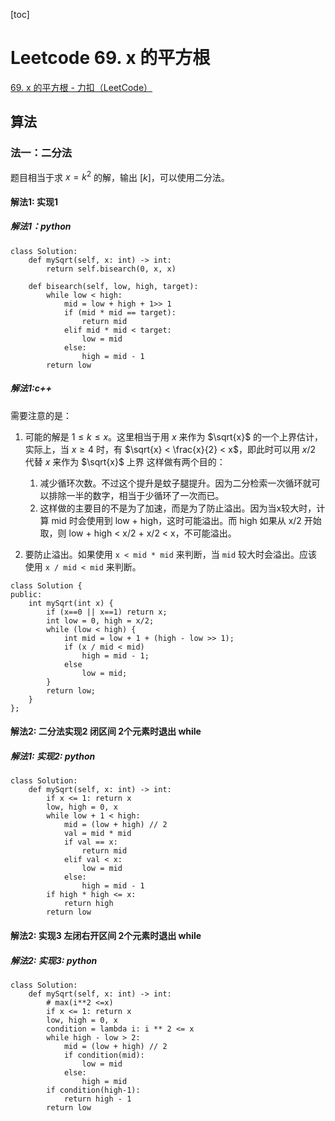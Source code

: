 [toc]

# Leetcode 69. x 的平方根

[69. x 的平方根 - 力扣（LeetCode）](https://leetcode-cn.com/problems/sqrtx/submissions/)

## 算法 

### 法一：二分法

题目相当于求 $x = k^2$ 的解，输出 $[k]$，可以使用二分法。

#### 解法1: 实现1

##### 解法1：python

```
class Solution:
    def mySqrt(self, x: int) -> int:
        return self.bisearch(0, x, x)
    
    def bisearch(self, low, high, target):
        while low < high:
            mid = low + high + 1>> 1
            if (mid * mid == target):
                return mid
            elif mid * mid < target:
                low = mid
            else:
                high = mid - 1
        return low
```

##### 解法1:c++

需要注意的是：

1. 可能的解是 $1 \leq k \leq x$。这里相当于用 $x$ 来作为 $\sqrt{x}$ 的一个上界估计，实际上，当 $x \geq 4$ 时，有 $\sqrt{x} < \frac{x}{2} < x$，即此时可以用 $x/2$ 代替 $x$ 来作为 $\sqrt{x}$ 上界
这样做有两个目的：
    1. 减少循环次数。不过这个提升是蚊子腿提升。因为二分检索一次循环就可以排除一半的数字，相当于少循环了一次而已。
    2. 这样做的主要目的不是为了加速，而是为了防止溢出。因为当x较大时，计算 mid 时会使用到 low + high，这时可能溢出。而 high 如果从 x/2 开始取，则 low + high < x/2 + x/2 < x，不可能溢出。

2. 要防止溢出。如果使用 `x < mid * mid` 来判断，当 `mid` 较大时会溢出。应该使用 `x / mid < mid` 来判断。

 
```
class Solution {
public:
    int mySqrt(int x) {
        if (x==0 || x==1) return x;
        int low = 0, high = x/2;
        while (low < high) {
            int mid = low + 1 + (high - low >> 1);
            if (x / mid < mid)
                high = mid - 1;
            else
                low = mid;
        }
        return low;   
    }
}; 
```

#### 解法2: 二分法实现2 闭区间 2个元素时退出 while

##### 解法1: 实现2: python

```
class Solution:
    def mySqrt(self, x: int) -> int:
        if x <= 1: return x
        low, high = 0, x
        while low + 1 < high:
            mid = (low + high) // 2  
            val = mid * mid
            if val == x:
                return mid
            elif val < x:
                low = mid
            else:
                high = mid - 1
        if high * high <= x:
            return high
        return low
```

#### 解法2: 实现3 左闭右开区间 2个元素时退出 while

##### 解法2: 实现3: python

```
class Solution:
    def mySqrt(self, x: int) -> int:
        # max(i**2 <=x)
        if x <= 1: return x
        low, high = 0, x
        condition = lambda i: i ** 2 <= x
        while high - low > 2:
            mid = (low + high) // 2
            if condition(mid):
                low = mid
            else:
                high = mid
        if condition(high-1):
            return high - 1
        return low
```